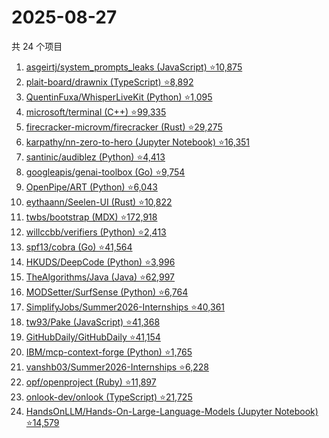# 2025-08-27

共 24 个项目

<!-- BEGIN GITHUB -->
<!-- 最后更新时间 2025-08-27 19:07:58 +0800 -->
1. [asgeirtj/system_prompts_leaks (JavaScript) ⭐10,875](https://github.com/asgeirtj/system_prompts_leaks)
1. [plait-board/drawnix (TypeScript) ⭐8,892](https://github.com/plait-board/drawnix)
1. [QuentinFuxa/WhisperLiveKit (Python) ⭐1,095](https://github.com/QuentinFuxa/WhisperLiveKit)
1. [microsoft/terminal (C++) ⭐99,335](https://github.com/microsoft/terminal)
1. [firecracker-microvm/firecracker (Rust) ⭐29,275](https://github.com/firecracker-microvm/firecracker)
1. [karpathy/nn-zero-to-hero (Jupyter Notebook) ⭐16,351](https://github.com/karpathy/nn-zero-to-hero)
1. [santinic/audiblez (Python) ⭐4,413](https://github.com/santinic/audiblez)
1. [googleapis/genai-toolbox (Go) ⭐9,754](https://github.com/googleapis/genai-toolbox)
1. [OpenPipe/ART (Python) ⭐6,043](https://github.com/OpenPipe/ART)
1. [eythaann/Seelen-UI (Rust) ⭐10,822](https://github.com/eythaann/Seelen-UI)
1. [twbs/bootstrap (MDX) ⭐172,918](https://github.com/twbs/bootstrap)
1. [willccbb/verifiers (Python) ⭐2,413](https://github.com/willccbb/verifiers)
1. [spf13/cobra (Go) ⭐41,564](https://github.com/spf13/cobra)
1. [HKUDS/DeepCode (Python) ⭐3,996](https://github.com/HKUDS/DeepCode)
1. [TheAlgorithms/Java (Java) ⭐62,997](https://github.com/TheAlgorithms/Java)
1. [MODSetter/SurfSense (Python) ⭐6,764](https://github.com/MODSetter/SurfSense)
1. [SimplifyJobs/Summer2026-Internships ⭐40,361](https://github.com/SimplifyJobs/Summer2026-Internships)
1. [tw93/Pake (JavaScript) ⭐41,368](https://github.com/tw93/Pake)
1. [GitHubDaily/GitHubDaily ⭐41,154](https://github.com/GitHubDaily/GitHubDaily)
1. [IBM/mcp-context-forge (Python) ⭐1,765](https://github.com/IBM/mcp-context-forge)
1. [vanshb03/Summer2026-Internships ⭐6,228](https://github.com/vanshb03/Summer2026-Internships)
1. [opf/openproject (Ruby) ⭐11,897](https://github.com/opf/openproject)
1. [onlook-dev/onlook (TypeScript) ⭐21,725](https://github.com/onlook-dev/onlook)
1. [HandsOnLLM/Hands-On-Large-Language-Models (Jupyter Notebook) ⭐14,579](https://github.com/HandsOnLLM/Hands-On-Large-Language-Models)
<!-- END GITHUB -->